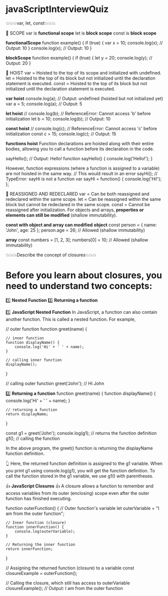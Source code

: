 # javaScriptInterviewQuiz

💥💥💥var, let, const💥💥💥

🔑 SCOPE
var is **functional scope**
let is **block scope**
const is **block scope**

**functionalScope**
function example() {
  if (true) {
    var x = 10;
    console.log(x); // Output: 10
  }
  console.log(x); // Output: 10
}

**blockScope**
function example() {
  if (true) {
    let y = 20;
    console.log(y); // Output: 20
  }

🔑 HOIST
var = Hoisted to the top of its scope and initialized with undefined.
let = Hoisted to the top of its block but not initialized until the declaration statement is executed.
const = Hoisted to the top of its block but not initialized until the declaration statement is executed.

**var hoist**
console.log(a); // Output: undefined (hoisted but not initialized yet)
var a = 5;
console.log(a); // Output: 5

**let hoist**
// console.log(b); // ReferenceError: Cannot access 'b' before initialization
let b = 10;
console.log(b); // Output: 10

**const hoist**
// console.log(c); // ReferenceError: Cannot access 'c' before initialization
const c = 15;
console.log(c); // Output: 15

**functions hoist**
Function declarations are hoisted along with their entire bodies, allowing you to call a function before its declaration in the code.

sayHello(); // Output: Hello!
function sayHello() {
  console.log('Hello!');
}

However, function expressions (where a function is assigned to a variable) are not hoisted in the same way.
// This would result in an error
sayHi(); // TypeError: sayHi is not a function
var sayHi = function() {
  console.log('Hi!');
};

🔑 REASSIGNED AND REDECLARED
var = Can be both reassigned and redeclared within the same scope.
let = Can be reassigned within the same block but cannot be redeclared in the same scope.
const = Cannot be reassigned after initialization. For objects and arrays, **properties or elements can still be modified** (shallow immutability).

**const with object and array can modified**
**object**
const person = { name: 'John', age: 25 };
person.age = 26; // Allowed (shallow immutability)

**array**
const numbers = [1, 2, 3];
numbers[0] = 10; // Allowed (shallow immutability)


💥💥💥Describe the concept of closures💥💥💥

# Before you learn about closures, you need to understand two concepts:
1️⃣ **Nested Function**
2️⃣ **Returning a function**

1️⃣ **JavaScript Nested Function**
In JavaScript, a function can also contain another function. This is called a nested function. For example,

// outer function
function greet(name) {

    // inner function
    function displayName() {
        console.log('Hi' + ' ' + name);
    }

    // calling inner function
    displayName();
}

// calling outer function
greet('John'); // Hi John

2️⃣ **Returning a function**
function greet(name) {
    function displayName() {
        console.log('Hi' + ' ' + name);
    }

    // returning a function
    return displayName;
}

const g1 = greet('John');
console.log(g1); // returns the function definition
g1(); // calling the function

In the above program, the greet() function is returning the displayName function definition.

👆 Here, the returned function definition is assigned to the g1 variable. When you print g1 using console.log(g1), you will get the function definition.
To call the function stored in the g1 variable, we use g1() with parentheses.

👍 **JavaScript Closures** 👍
A closure allows a function to remember and access variables from its outer (enclosing) scope even after the outer function has finished executing.

function outerFunction() {
    // Outer function's variable
    let outerVariable = "I am from the outer function";

    // Inner function (closure)
    function innerFunction() {
        console.log(outerVariable);
    }

    // Returning the inner function
    return innerFunction;
}

// Assigning the returned function (closure) to a variable
const closureExample = outerFunction();

// Calling the closure, which still has access to outerVariable
closureExample(); // Output: I am from the outer function
